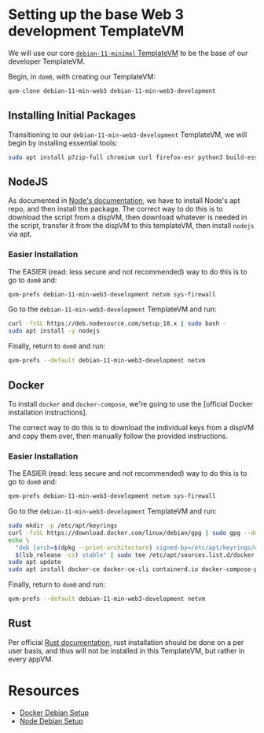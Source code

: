 # Setting up the base Web 3 development TemplateVM

We will use our core [`debian-11-minimal` TemplateVM](/Qubes%20Web3%20Development%20Environment/Core%20Environment/Installing%20Debian%2011%20minimal%20template.md) to be the base of our developer TemplateVM.

Begin, in `dom0`, with creating our TemplateVM:

```bash
qvm-clone debian-11-min-web3 debian-11-min-web3-development
```


## Installing Initial Packages
Transitioning to our `debian-11-min-web3-development` TemplateVM, we will begin by installing essential tools:


```bash
sudo apt install p7zip-full chromium curl firefox-esr python3 build-essential ca-certificates gnupg lsb-release
```


## NodeJS
As documented in [Node's documentation](https://vscodium.com/#install), we have to install Node's apt repo, and then install the package. The correct way to do this is to download the script from a dispVM, then download whatever is needed in the script, transfer it from the dispVM to this templateVM, then install `nodejs` via apt.


### Easier Installation
The EASIER (read: less secure and not recommended) way to do this is to go to `dom0` and:

```bash
qvm-prefs debian-11-min-web3-development netvm sys-firewall
```

Go to the `debian-11-min-web3-development` TemplateVM and run:

``` bash
curl -fsSL https://deb.nodesource.com/setup_18.x | sudo bash -
sudo apt install -y nodejs
```

Finally, return to `dom0` and run:

```bash
qvm-prefs --default debian-11-min-web3-development netvm
```

## Docker
To install `docker` and `docker-compose`, we're going to use the [official Docker installation instructions].

The correct way to do this is to download the individual keys from a dispVM and copy them over, then manually follow the provided instructions.

### Easier Installation
The EASIER (read: less secure and not recommended) way to do this is to go to `dom0` and:

```bash
qvm-prefs debian-11-min-web3-development netvm sys-firewall
```

Go to the `debian-11-min-web3-development` TemplateVM and run:

```bash
sudo mkdir -p /etc/apt/keyrings
curl -fsSL https://download.docker.com/linux/debian/gpg | sudo gpg --dearmor -o /etc/apt/keyrings/docker.gpg
echo \
  "deb [arch=$(dpkg --print-architecture) signed-by=/etc/apt/keyrings/docker.gpg] https://download.docker.com/linux/debian \
  $(lsb_release -cs) stable" | sudo tee /etc/apt/sources.list.d/docker.list > /dev/null
sudo apt update
sudo apt install docker-ce docker-ce-cli containerd.io docker-compose-plugin
```

Finally, return to `dom0` and run:

```bash
qvm-prefs --default debian-11-min-web3-development netvm
```


## Rust
Per official [Rust documentation](https://github.com/rust-lang/rustup/issues/2383), rust installation should be done on a per user basis, and thus will not be installed in this TemplateVM, but rather in every appVM.


# Resources
- [Docker Debian Setup](https://docs.docker.com/engine/install/debian/#set-up-the-repository)
- [Node Debian Setup](https://github.com/nodesource/distributions/blob/master/README.md#debinstall)
